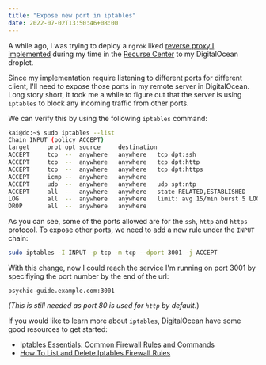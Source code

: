 ```yaml
---
title: "Expose new port in iptables"
date: 2022-07-02T13:50:46+08:00
---
```


A while ago, I was trying to deploy a `ngrok` liked [reverse proxy
I implemented](https://github.com/kw7oe/rok) during my time in the [Recurse Center](https://www.recurse.com)
to my DigitalOcean droplet.

Since my implementation require listening to different ports for different
client, I'll need to expose those ports in my remote server in DigitalOcean.
Long story short, it took me a while to figure out that the server is
using `iptables` to block any incoming traffic from other ports.

We can verify this by using the following `iptables` command:

```bash
kai@do:~$ sudo iptables --list
Chain INPUT (policy ACCEPT)
target     prot opt source     destination
ACCEPT     tcp  --  anywhere   anywhere   tcp dpt:ssh
ACCEPT     tcp  --  anywhere   anywhere   tcp dpt:http
ACCEPT     tcp  --  anywhere   anywhere   tcp dpt:https
ACCEPT     icmp --  anywhere   anywhere
ACCEPT     udp  --  anywhere   anywhere   udp spt:ntp
ACCEPT     all  --  anywhere   anywhere   state RELATED,ESTABLISHED
LOG        all  --  anywhere   anywhere   limit: avg 15/min burst 5 LOG level debug prefix "Dropped by firewall: "
DROP       all  --  anywhere   anywhere
```

As you can see, some of the ports allowed are for the `ssh`, `http` and `https`
protocol. To expose other ports, we need to add a new rule under the `INPUT`
chain:

```bash
sudo iptables -I INPUT -p tcp -m tcp --dport 3001 -j ACCEPT
```

With this change, now I could reach the service I'm running on port 3001 by
specifiying the port number by the end of the url:

```
psychic-guide.example.com:3001
```

_(This is still needed as port 80 is used for `http` by default._)

If you would like to learn more about `iptables`, DigitalOcean
have some good resources to get started:

- [Iptables Essentials: Common Firewall Rules and Commands](https://www.digitalocean.com/community/tutorials/iptables-essentials-common-firewall-rules-and-commands)
- [How To List and Delete Iptables Firewall Rules](https://www.digitalocean.com/community/tutorials/how-to-list-and-delete-iptables-firewall-rules)

